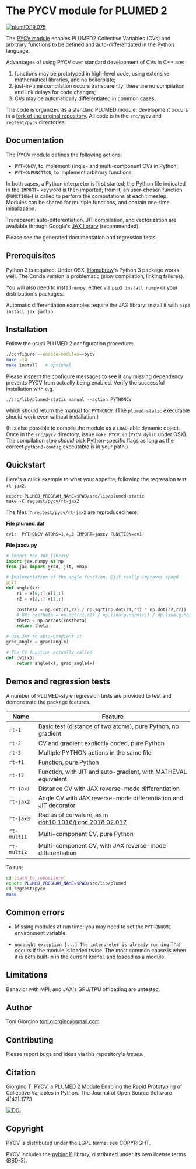 The PYCV module for PLUMED 2
====================================

[![plumID:19.075](https://www.plumed-nest.org/eggs/19/075/badge.svg)](https://www.plumed-nest.org/eggs/19/075/)

The [PYCV module](https://giorginolab.github.io/plumed2-pycv) enables
PLUMED2 Collective Variables (CVs) and arbitrary functions to be
defined and auto-differentiated in the Python language.

Advantages of using PYCV over standard development of CVs in C++ are:
 1. functions may be prototyped in  high-level code, using
    extensive mathematical libraries, and no boilerplate;
 2. just-in-time compilation
    occurs transparently: there are no compilation and link delays
    for code changes;
 3. CVs may be automatically differentiated in common cases.

The code is organized as a standard PLUMED module: development occurs
in a [fork of the original
repository](https://github.com/giorginolab/plumed2-pycv/tree/v2.5.2-pycv/src/pycv). All
code is in the `src/pycv` and `regtest/pycv` directories.


Documentation
------------------------------------

The PYCV module defines the following actions:

 * `PYTHONCV`, to implement single- and multi-component CVs in Python;
 * `PYTHONFUNCTION`, to implement arbitrary functions.

In both cases, a Python interpreter is first started; the Python file
indicated in the `IMPORT=` keyword is then imported; from it, an
user-chosen function (`FUNCTION=`) is called to perform the
computations at each timestep. Modules can be shared for multiple
functions, and contain one-time initialization.

Transparent auto-differentiation, JIT compilation, and vectorization
are available through Google's [JAX
library](https://github.com/google/jax) (recommended).

Please see the generated documentation and regression tests.




Prerequisites
------------------------------------

Python 3 is required. Under OSX, [Homebrew](https://brew.sh)'s Python
3 package works well. The Conda version is problematic (slow
compilation, linking failures).

You will also need to install `numpy`, either via `pip3 install
numpy` or your distribution's packages.

Automatic differentiation examples require the JAX library: install
it with `pip3 install jax jaxlib`. 



Installation
------------------------------------

Follow the usual PLUMED 2 configuration procedure:

```bash
./configure --enable-modules=+pycv 
make -j4
make install   # optional
```

Please inspect the configure messages to see if any missing dependency
prevents PYCV from actually being enabled. Verify the successful installation
with e.g.

    ./src/lib/plumed-static manual --action PYTHONCV

which should return the manual for `PYTHONCV`. (The `plumed-static`
executable should work even without installation.)

(It is also possible to compile the module as a `LOAD`-able dynamic
object.  Once in the `src/pycv` directory, issue `make PYCV.so`
(`PYCV.dylib` under OSX). The compilation step *should* pick
Python-specific flags as long as the correct `python3-config`
executable is in your path.)


Quickstart
------------------------------------

Here's a quick example to whet your appetite, following the regression test `rt-jax2`.

    export PLUMED_PROGRAM_NAME=$PWD/src/lib/plumed-static 
    make -C regtest/pycv/rt-jax2

The files in `regtest/pycv/rt-jax2` are reproduced here:

**File plumed.dat**

```
cv1:  PYTHONCV ATOMS=1,4,3 IMPORT=jaxcv FUNCTION=cv1
```

**File jaxcv.py**

```py
# Import the JAX library
import jax.numpy as np
from jax import grad, jit, vmap

# Implementation of the angle function. @jit really improves speed
@jit
def angle(x):
    r1 = x[0,:]-x[1,:]
    r2 = x[2,:]-x[1,:]

    costheta = np.dot(r1,r2) / np.sqrt(np.dot(r1,r1) * np.dot(r2,r2))
    # OR: costheta = np.dot(r1,r2) / np.linalg.norm(r1) / np.linalg.norm(r2)
    theta = np.arccos(costheta)
    return theta

# Use JAX to auto-gradient it
grad_angle = grad(angle)

# The CV function actually called
def cv1(x):
    return angle(x), grad_angle(x)

```





Demos and regression tests
------------------------------------

A number of PLUMED-style regression tests are provided to test and
demonstrate the package features.


Name   | Feature
-------|------------
`rt-1` | Basic test (distance of two atoms), pure Python, no gradient
`rt-2` | CV and gradient explicitly coded, pure Python
`rt-3` | Multiple PYTHON actions in the same file
`rt-f1`| Function, pure Python
`rt-f2`| Function, with JIT and auto-gradient, with MATHEVAL equivalent
`rt-jax1` | Distance CV with JAX reverse-mode differentiation
`rt-jax2` | Angle CV with JAX reverse-mode differentiation and JIT decorator
`rt-jax3` | Radius of curvature, as in [doi:10.1016/j.cpc.2018.02.017](http://doi.org/10.1016/j.cpc.2018.02.017)
`rt-multi1` | Multi-component CV, pure Python
`rt-multi2` | Multi-component CV, with JAX reverse-mode differentiation


To run:

```bash
cd [path_to_repository]
export PLUMED_PROGRAM_NAME=$PWD/src/lib/plumed
cd regtest/pycv
make
```





Common errors
------------------------------------

* Missing modules at run time: you may need to set the `PYTHONHOME`
  environment variable.

* `uncaught exception [...] The interpreter is already running` This
  occurs if the module is loaded twice. The most common cause is when
  it is both built-in in the current kernel, and loaded as a module.



Limitations
------------------------------------

Behavior with MPI, and JAX's GPU/TPU offloading are untested.



Author
------------------------------------

Toni Giorgino <toni.giorgino@gmail.com>


Contributing
------------------------------------

Please report bugs and ideas via this repository's *Issues*. 


Citation
------------------------------------

Giorgino T. PYCV: a PLUMED 2 Module Enabling the Rapid Prototyping of
Collective Variables in Python. The Journal of Open Source Software
4(42):1773 

[![DOI](https://joss.theoj.org/papers/10.21105/joss.01773/status.svg)](https://doi.org/10.21105/joss.01773)


Copyright
------------------------------------

PYCV is distributed under the LGPL terms: see COPYRIGHT.

PYCV includes the [pybind11](https://github.com/pybind/pybind11)
library, distributed under its own license terms (BSD-3).


